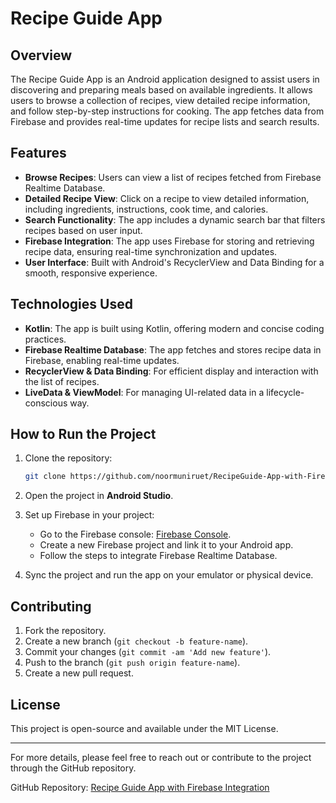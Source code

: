 # Recipe Guide App

## Overview

The Recipe Guide App is an Android application designed to assist users in discovering and preparing meals based on available ingredients. It allows users to browse a collection of recipes, view detailed recipe information, and follow step-by-step instructions for cooking. The app fetches data from Firebase and provides real-time updates for recipe lists and search results.

## Features

- **Browse Recipes**: Users can view a list of recipes fetched from Firebase Realtime Database.
- **Detailed Recipe View**: Click on a recipe to view detailed information, including ingredients, instructions, cook time, and calories.
- **Search Functionality**: The app includes a dynamic search bar that filters recipes based on user input.
- **Firebase Integration**: The app uses Firebase for storing and retrieving recipe data, ensuring real-time synchronization and updates.
- **User Interface**: Built with Android's RecyclerView and Data Binding for a smooth, responsive experience.

## Technologies Used

- **Kotlin**: The app is built using Kotlin, offering modern and concise coding practices.
- **Firebase Realtime Database**: The app fetches and stores recipe data in Firebase, enabling real-time updates.
- **RecyclerView & Data Binding**: For efficient display and interaction with the list of recipes.
- **LiveData & ViewModel**: For managing UI-related data in a lifecycle-conscious way.

## How to Run the Project

1. Clone the repository:
   ```bash
   git clone https://github.com/noormuniruet/RecipeGuide-App-with-Firebase-Integration.git
   ```

2. Open the project in **Android Studio**.

3. Set up Firebase in your project:
   - Go to the Firebase console: [Firebase Console](https://console.firebase.google.com/).
   - Create a new Firebase project and link it to your Android app.
   - Follow the steps to integrate Firebase Realtime Database.

4. Sync the project and run the app on your emulator or physical device.

## Contributing

1. Fork the repository.
2. Create a new branch (`git checkout -b feature-name`).
3. Commit your changes (`git commit -am 'Add new feature'`).
4. Push to the branch (`git push origin feature-name`).
5. Create a new pull request.

## License

This project is open-source and available under the MIT License.

---

For more details, please feel free to reach out or contribute to the project through the GitHub repository.

GitHub Repository: [Recipe Guide App with Firebase Integration](https://github.com/noormuniruet/RecipeGuide-App-with-Firebase-Integration.git)
